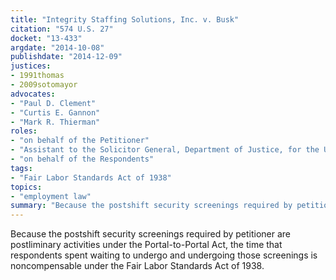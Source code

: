 ```yaml
---
title: "Integrity Staffing Solutions, Inc. v. Busk"
citation: "574 U.S. 27"
docket: "13-433"
argdate: "2014-10-08"
publishdate: "2014-12-09"
justices:
- 1991thomas
- 2009sotomayor
advocates:
- "Paul D. Clement"
- "Curtis E. Gannon"
- "Mark R. Thierman"
roles:
- "on behalf of the Petitioner"
- "Assistant to the Solicitor General, Department of Justice, for the United States, as amicus curiae, supporting the Petitioner"
- "on behalf of the Respondents"
tags:
- "Fair Labor Standards Act of 1938"
topics:
- "employment law"
summary: "Because the postshift security screenings required by petitioner are postliminary activities under the Portal-to-Portal Act, the time that respondents spent waiting to undergo and undergoing those screenings is noncompensable under the Fair Labor Standards Act of 1938."
---
```

Because the postshift security screenings required by petitioner are postliminary activities under the Portal-to-Portal Act, the time that respondents spent waiting to undergo and undergoing those screenings is noncompensable under the Fair Labor Standards Act of 1938.

